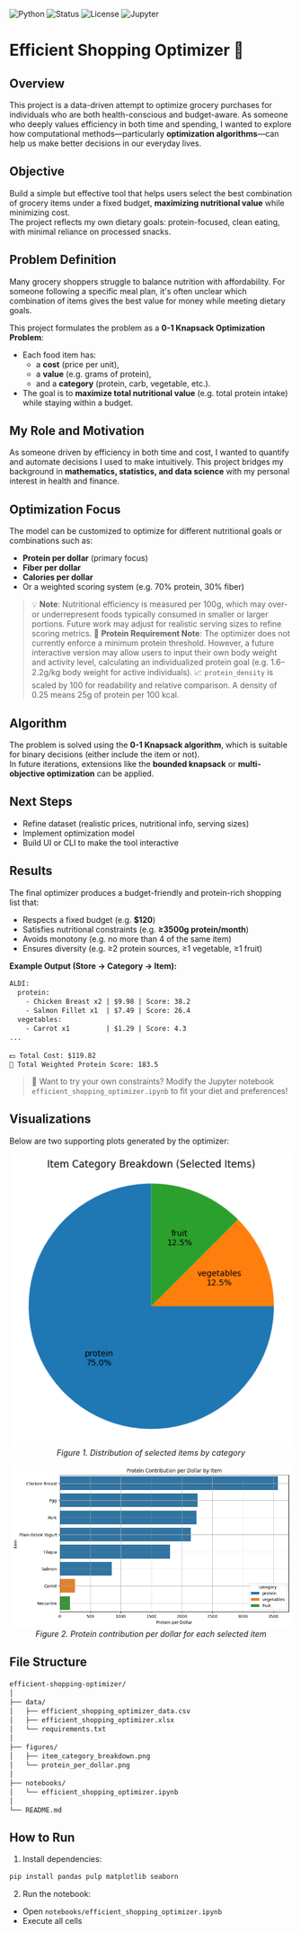 ![Python](https://img.shields.io/badge/Python-3.10%2B-blue)
![Status](https://img.shields.io/badge/status-complete-success)
![License](https://img.shields.io/badge/license-MIT-green)
![Jupyter](https://img.shields.io/badge/Made%20with-Jupyter-orange)

# Efficient Shopping Optimizer 🛒

## Overview

This project is a data-driven attempt to optimize grocery purchases for individuals who are both health-conscious and budget-aware. As someone who deeply values efficiency in both time and spending, I wanted to explore how computational methods—particularly **optimization algorithms**—can help us make better decisions in our everyday lives.

## Objective

Build a simple but effective tool that helps users select the best combination of grocery items under a fixed budget, **maximizing nutritional value** while minimizing cost.  
The project reflects my own dietary goals: protein-focused, clean eating, with minimal reliance on processed snacks.

## Problem Definition

Many grocery shoppers struggle to balance nutrition with affordability. For someone following a specific meal plan, it's often unclear which combination of items gives the best value for money while meeting dietary goals.

This project formulates the problem as a **0-1 Knapsack Optimization Problem**:
- Each food item has:
  - a **cost** (price per unit),
  - a **value** (e.g. grams of protein),
  - and a **category** (protein, carb, vegetable, etc.).
- The goal is to **maximize total nutritional value** (e.g. total protein intake) while staying within a budget.

## My Role and Motivation

As someone driven by efficiency in both time and cost, I wanted to quantify and automate decisions I used to make intuitively. This project bridges my background in **mathematics, statistics, and data science** with my personal interest in health and finance.

## Optimization Focus

The model can be customized to optimize for different nutritional goals or combinations such as:
- **Protein per dollar** (primary focus)
- **Fiber per dollar**
- **Calories per dollar**
- Or a weighted scoring system (e.g. 70% protein, 30% fiber)

> 💡 **Note**: Nutritional efficiency is measured per 100g, which may over- or underrepresent foods typically consumed in smaller or larger portions. Future work may adjust for realistic serving sizes to refine scoring metrics.
> 📌 **Protein Requirement Note**: The optimizer does not currently enforce a minimum protein threshold. However, a future interactive version may allow users to input their own body weight and activity level, calculating an individualized protein goal (e.g. 1.6–2.2g/kg body weight for active individuals).
> 📈 `protein_density` is scaled by 100 for readability and relative comparison. A density of 0.25 means 25g of protein per 100 kcal.

## Algorithm

The problem is solved using the **0-1 Knapsack algorithm**, which is suitable for binary decisions (either include the item or not).  
In future iterations, extensions like the **bounded knapsack** or **multi-objective optimization** can be applied.

## Next Steps

- Refine dataset (realistic prices, nutritional info, serving sizes)
- Implement optimization model
- Build UI or CLI to make the tool interactive

## Results

The final optimizer produces a budget-friendly and protein-rich shopping list that:

- Respects a fixed budget (e.g. **$120**)
- Satisfies nutritional constraints (e.g. **≥3500g protein/month**)
- Avoids monotony (e.g. no more than 4 of the same item)
- Ensures diversity (e.g. ≥2 protein sources, ≥1 vegetable, ≥1 fruit)

**Example Output (Store → Category → Item):**

```
ALDI:
  protein:
    - Chicken Breast x2 | $9.98 | Score: 38.2
    - Salmon Fillet x1  | $7.49 | Score: 26.4
  vegetables:
    - Carrot x1         | $1.29 | Score: 4.3
...

💵 Total Cost: $119.82  
💪 Total Weighted Protein Score: 183.5
```

> 🔧 Want to try your own constraints? Modify the Jupyter notebook `efficient_shopping_optimizer.ipynb` to fit your diet and preferences!

## Visualizations

Below are two supporting plots generated by the optimizer:

<p align="center">
  <img src="figures/item_category_breakdown.png" alt="Item Category Breakdown" width="500" />
  <br>
  <em>Figure 1. Distribution of selected items by category</em>
</p>

<p align="center">
  <img src="figures/protein_per_dollar.png" alt="Protein per Dollar" width="500" />
  <br>
  <em>Figure 2. Protein contribution per dollar for each selected item</em>
</p>

## File Structure

```
efficient-shopping-optimizer/
│
├── data/
│   ├── efficient_shopping_optimizer_data.csv
│   ├── efficient_shopping_optimizer.xlsx
│   └── requirements.txt
│
├── figures/
│   ├── item_category_breakdown.png
│   └── protein_per_dollar.png
│
├── notebooks/
│   └── efficient_shopping_optimizer.ipynb
│
└── README.md
```

## How to Run

1. Install dependencies:
```bash
pip install pandas pulp matplotlib seaborn
```

2. Run the notebook:
- Open `notebooks/efficient_shopping_optimizer.ipynb`
- Execute all cells